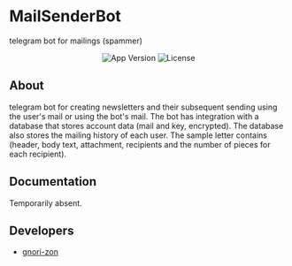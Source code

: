 # MailSenderBot
telegram bot for mailings (spammer)

<p align="center">
   <img src="https://img.shields.io/badge/Version-1.0-important" alt="App Version">
   <img src="https://img.shields.io/badge/Lecense-MIT-9cf" alt="License">
</p>

## About

telegram bot for creating newsletters and their subsequent sending using the user's mail or using the bot's mail. The bot has integration with a database that stores account data (mail and key, encrypted). The database also stores the mailing history of each user. The sample letter contains (header, body text, attachment, recipients and the number of pieces for each recipient).

## Documentation

Temporarily absent.

## Developers

- [gnori-zon](https://github.com/gnori-zon)
